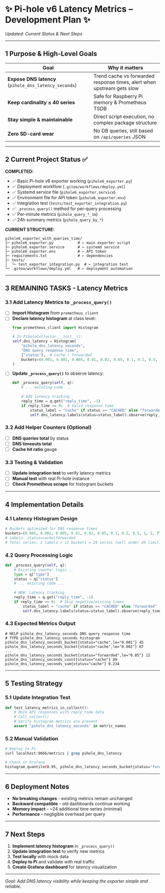 # ✨ Pi-hole v6 Latency Metrics – Development Plan ✨
_Updated: Current Status & Next Steps_

---

## 1  Purpose & High-Level Goals
| Goal | Why it matters |
|------|----------------|
| **Expose DNS latency** (`pihole_dns_latency_seconds`) | Trend cache vs forwarded response times, alert when upstream gets slow |
| **Keep cardinality ≤ 40 series** | Safe for Raspberry Pi memory & Prometheus TSDB |
| **Stay simple & maintainable** | Direct script execution, no complex package structure |
| **Zero SD-card wear** | No DB queries, still based on `/api/queries` JSON |

---

## 2  Current Project Status ✅

**COMPLETED:**
- ✅ Basic Pi-hole v6 exporter working (`pihole6_exporter.py`)
- ✅ Deployment workflow (`.gitea/workflows/deploy.yml`)
- ✅ Systemd service file (`pihole6_exporter.service`)
- ✅ Environment file for API token (`pihole6_exporter.env`)
- ✅ Integration test (`tests/test_exporter_integration.py`)
- ✅ `_process_query()` method for per-query processing
- ✅ Per-minute metrics (`pihole_query_*_1m`)
- ✅ 24h summary metrics (`pihole_query_by_*`)

**CURRENT STRUCTURE:**
```
pihole6_exporter_with_queries_time/
├─ pihole6_exporter.py           # ← main exporter script
├─ pihole6_exporter.service      # ← systemd service
├─ pihole6_exporter.env          # ← API token
├─ requirements.txt              # ← dependencies
├─ tests/
│  └─ test_exporter_integration.py  # ← integration test
└─ .gitea/workflows/deploy.yml   # ← deployment automation
```

---

## 3  REMAINING TASKS - Latency Metrics

### 3.1 Add Latency Metrics to `_process_query()`
- [ ] **Import Histogram** from `prometheus_client`
- [ ] **Declare latency histogram** at class level:
  ```python
  from prometheus_client import Histogram
  
  # In PiholeCollector.__init__():
  self.dns_latency = Histogram(
      "pihole_dns_latency_seconds",
      "DNS query response time",
      ["status"],  # cache | forwarded
      buckets=(0.001, 0.002, 0.005, 0.01, 0.02, 0.05, 0.1, 0.2, 0.5, 1, 2, float('inf'))
  )
  ```
- [ ] **Update `_process_query()`** to observe latency:
  ```python
  def _process_query(self, q):
      # ... existing code ...
      
      # Add latency tracking
      reply_time = q.get("reply_time", -1)
      if reply_time >= 0:  # Valid response time
          status_label = "cache" if status == "CACHED" else "forwarded"
          self.dns_latency.labels(status=status_label).observe(reply_time)
  ```

### 3.2 Add Helper Counters (Optional)
- [ ] **DNS queries total** by status
- [ ] **DNS timeouts total**
- [ ] **Cache hit ratio** gauge

### 3.3 Testing & Validation
- [ ] **Update integration test** to verify latency metrics
- [ ] **Manual test** with real Pi-hole instance
- [ ] **Check Prometheus scrape** for histogram buckets

---

## 4  Implementation Details

### 4.1 Latency Histogram Design
```python
# Buckets optimized for DNS response times
buckets=(0.001, 0.002, 0.005, 0.01, 0.02, 0.05, 0.1, 0.2, 0.5, 1, 2, float('inf'))
# Labels: status=cache|forwarded
# Total series: 2 labels × 12 buckets = 24 series (well under 40 limit)
```

### 4.2 Query Processing Logic
```python
def _process_query(self, q):
    # Existing counter logic...
    type = q["type"]
    status = q["status"]
    # ... existing code ...
    
    # NEW: Latency tracking
    reply_time = q.get("reply_time", -1)
    if reply_time >= 0:  # Skip negative/missing times
        status_label = "cache" if status == "CACHED" else "forwarded"
        self.dns_latency.labels(status=status_label).observe(reply_time)
```

### 4.3 Expected Metrics Output
```
# HELP pihole_dns_latency_seconds DNS query response time
# TYPE pihole_dns_latency_seconds histogram
pihole_dns_latency_seconds_bucket{status="cache",le="0.001"} 45
pihole_dns_latency_seconds_bucket{status="cache",le="0.002"} 67
...
pihole_dns_latency_seconds_bucket{status="forwarded",le="0.05"} 12
pihole_dns_latency_seconds_count{status="cache"} 89
pihole_dns_latency_seconds_sum{status="cache"} 0.234
```

---

## 5  Testing Strategy

### 5.1 Update Integration Test
```python
def test_latency_metrics_in_collect():
    # Mock API responses with reply_time data
    # Call collect()
    # Verify histogram metrics are present
    assert "pihole_dns_latency_seconds" in metric_names
```

### 5.2 Manual Validation
```bash
# Deploy to Pi
curl localhost:9666/metrics | grep pihole_dns_latency

# Check in Grafana
histogram_quantile(0.95, pihole_dns_latency_seconds_bucket{status="forwarded"}) * 1000
```

---

## 6  Deployment Notes

- **No breaking changes** - existing metrics remain unchanged
- **Backward compatible** - old dashboards continue working
- **Memory impact** - ~24 additional time series (minimal)
- **Performance** - negligible overhead per query

---

## 7  Next Steps

1. **Implement latency histogram** in `_process_query()`
2. **Update integration test** to verify new metrics
3. **Test locally** with mock data
4. **Deploy to Pi** and validate with real traffic
5. **Create Grafana dashboard** for latency visualization

---

*Goal: Add DNS latency visibility while keeping the exporter simple and reliable.*
